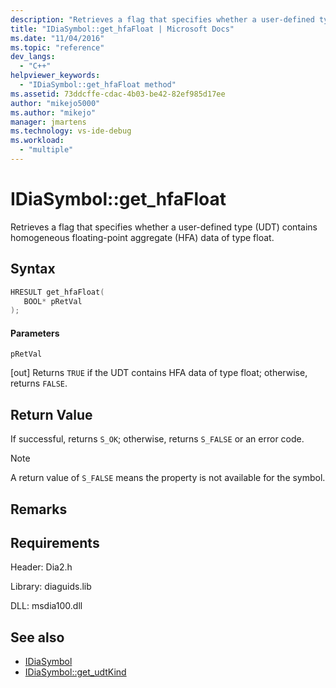 ```yaml
---
description: "Retrieves a flag that specifies whether a user-defined type (UDT) contains homogeneous floating-point aggregate (HFA) data of type float."
title: "IDiaSymbol::get_hfaFloat | Microsoft Docs"
ms.date: "11/04/2016"
ms.topic: "reference"
dev_langs:
  - "C++"
helpviewer_keywords:
  - "IDiaSymbol::get_hfaFloat method"
ms.assetid: 73ddcffe-cdac-4b03-be42-82ef985d17ee
author: "mikejo5000"
ms.author: "mikejo"
manager: jmartens
ms.technology: vs-ide-debug
ms.workload:
  - "multiple"
---
```

# IDiaSymbol::get_hfaFloat
Retrieves a flag that specifies whether a user-defined type (UDT) contains homogeneous floating-point aggregate (HFA) data of type float.

## Syntax

```C++
HRESULT get_hfaFloat( 
   BOOL* pRetVal
);
```

#### Parameters
 `pRetVal`

[out] Returns `TRUE` if the UDT contains HFA data of type float; otherwise, returns `FALSE`.

## Return Value
 If successful, returns `S_OK`; otherwise, returns `S_FALSE` or an error code.

> [!NOTE]
> A return value of `S_FALSE` means the property is not available for the symbol.

## Remarks

## Requirements
 Header: Dia2.h

 Library: diaguids.lib

 DLL: msdia100.dll

## See also
- [IDiaSymbol](../../debugger/debug-interface-access/idiasymbol.md)
- [IDiaSymbol::get_udtKind](../../debugger/debug-interface-access/idiasymbol-get-udtkind.md)
